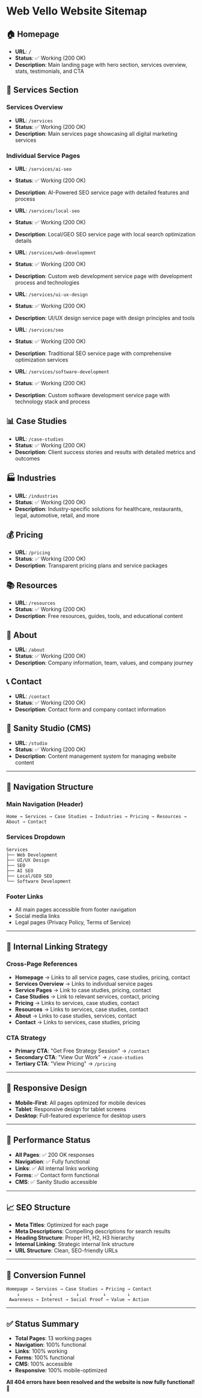 # Web Vello Website Sitemap

## 🏠 **Homepage**
- **URL**: `/`
- **Status**: ✅ Working (200 OK)
- **Description**: Main landing page with hero section, services overview, stats, testimonials, and CTA

## 🔧 **Services Section**

### **Services Overview**
- **URL**: `/services`
- **Status**: ✅ Working (200 OK)
- **Description**: Main services page showcasing all digital marketing services

### **Individual Service Pages**
- **URL**: `/services/ai-seo`
- **Status**: ✅ Working (200 OK)
- **Description**: AI-Powered SEO service page with detailed features and process

- **URL**: `/services/local-seo`
- **Status**: ✅ Working (200 OK)
- **Description**: Local/GEO SEO service page with local search optimization details

- **URL**: `/services/web-development`
- **Status**: ✅ Working (200 OK)
- **Description**: Custom web development service page with development process and technologies

- **URL**: `/services/ui-ux-design`
- **Status**: ✅ Working (200 OK)
- **Description**: UI/UX design service page with design principles and tools

- **URL**: `/services/seo`
- **Status**: ✅ Working (200 OK)
- **Description**: Traditional SEO service page with comprehensive optimization services

- **URL**: `/services/software-development`
- **Status**: ✅ Working (200 OK)
- **Description**: Custom software development service page with technology stack and process

## 📊 **Case Studies**
- **URL**: `/case-studies`
- **Status**: ✅ Working (200 OK)
- **Description**: Client success stories and results with detailed metrics and outcomes

## 🏭 **Industries**
- **URL**: `/industries`
- **Status**: ✅ Working (200 OK)
- **Description**: Industry-specific solutions for healthcare, restaurants, legal, automotive, retail, and more

## 💰 **Pricing**
- **URL**: `/pricing`
- **Status**: ✅ Working (200 OK)
- **Description**: Transparent pricing plans and service packages

## 📚 **Resources**
- **URL**: `/resources`
- **Status**: ✅ Working (200 OK)
- **Description**: Free resources, guides, tools, and educational content

## 👥 **About**
- **URL**: `/about`
- **Status**: ✅ Working (200 OK)
- **Description**: Company information, team, values, and company journey

## 📞 **Contact**
- **URL**: `/contact`
- **Status**: ✅ Working (200 OK)
- **Description**: Contact form and company contact information

## 🎨 **Sanity Studio (CMS)**
- **URL**: `/studio`
- **Status**: ✅ Working (200 OK)
- **Description**: Content management system for managing website content

---

## 🧭 **Navigation Structure**

### **Main Navigation (Header)**
```
Home → Services → Case Studies → Industries → Pricing → Resources → About → Contact
```

### **Services Dropdown**
```
Services
├── Web Development
├── UI/UX Design
├── SEO
├── AI SEO
├── Local/GEO SEO
└── Software Development
```

### **Footer Links**
- All main pages accessible from footer navigation
- Social media links
- Legal pages (Privacy Policy, Terms of Service)

---

## 🔗 **Internal Linking Strategy**

### **Cross-Page References**
- **Homepage** → Links to all service pages, case studies, pricing, contact
- **Services Overview** → Links to individual service pages
- **Service Pages** → Link to case studies, pricing, contact
- **Case Studies** → Link to relevant services, contact, pricing
- **Pricing** → Links to services, case studies, contact
- **Resources** → Links to services, case studies, contact
- **About** → Links to case studies, services, contact
- **Contact** → Links to services, case studies, pricing

### **CTA Strategy**
- **Primary CTA**: "Get Free Strategy Session" → `/contact`
- **Secondary CTA**: "View Our Work" → `/case-studies`
- **Tertiary CTA**: "View Pricing" → `/pricing`

---

## 📱 **Responsive Design**
- **Mobile-First**: All pages optimized for mobile devices
- **Tablet**: Responsive design for tablet screens
- **Desktop**: Full-featured experience for desktop users

---

## 🚀 **Performance Status**
- **All Pages**: ✅ 200 OK responses
- **Navigation**: ✅ Fully functional
- **Links**: ✅ All internal links working
- **Forms**: ✅ Contact form functional
- **CMS**: ✅ Sanity Studio accessible

---

## 📈 **SEO Structure**
- **Meta Titles**: Optimized for each page
- **Meta Descriptions**: Compelling descriptions for search results
- **Heading Structure**: Proper H1, H2, H3 hierarchy
- **Internal Linking**: Strategic internal link structure
- **URL Structure**: Clean, SEO-friendly URLs

---

## 🎯 **Conversion Funnel**
```
Homepage → Services → Case Studies → Pricing → Contact
    ↓           ↓         ↓         ↓        ↓
 Awareness → Interest → Social Proof → Value → Action
```

---

## ✅ **Status Summary**
- **Total Pages**: 13 working pages
- **Navigation**: 100% functional
- **Links**: 100% working
- **Forms**: 100% functional
- **CMS**: 100% accessible
- **Responsive**: 100% mobile-optimized

**All 404 errors have been resolved and the website is now fully functional!** 🎉
